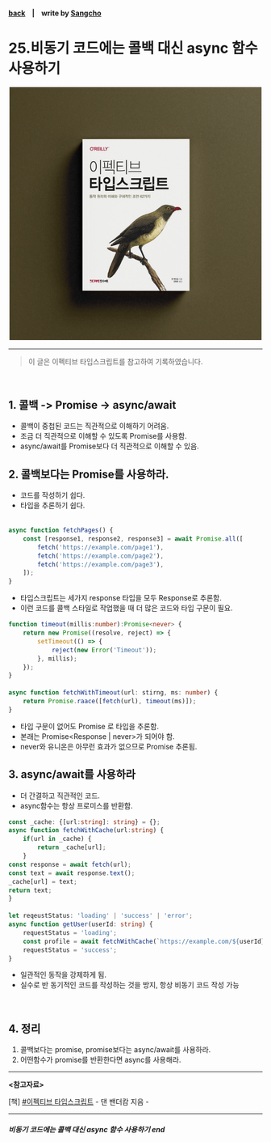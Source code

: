 #### [back](../../../README.md) &nbsp;&nbsp; | &nbsp;&nbsp; write by [Sangcho](sangcho)

# 25.비동기 코드에는 콜백 대신 async 함수 사용하기

<p align="center" style="width:500px; margin: 0 auto">
    <img src="../../image/main.png">
</p>

---

> 이 글은 이펙티브 타입스크립트를 참고하여 기록하였습니다.

<br>

## 1. 콜백 -> Promise -> async/await

- 콜백이 중첩된 코드는 직관적으로 이해하기 어려움.
- 조금 더 직관적으로 이해할 수 있도록 Promise를 사용함.
- async/await를 Promise보다 더 직관적으로 이해할 수 있음.

## 2. 콜백보다는 Promise를 사용하라.

- 코드를 작성하기 쉽다.
- 타입을 추론하기 쉽다.

```typescript

async function fetchPages() {
    const [response1, response2, response3] = await Promise.all([
        fetch('https://example.com/page1'),
        fetch('https://example.com/page2'),
        fetch('https://example.com/page3'),
    ]);
}
```

- 타입스크립트는 세가지 response 타입을 모두 Response로 추론함.
- 이런 코드를 콜백 스타일로 작업했을 때 더 많은 코드와 타입 구문이 필요.

```typescript
function timeout(millis:number):Promise<never> {
    return new Promise((resolve, reject) => {
        setTimeout(() => {
            reject(new Error('Timeout'));
        }, millis);
    });
}

async function fetchWithTimeout(url: stirng, ms: number) {
    return Promise.raace([fetch(url), timeout(ms)]);
}
```

- 타입 구문이 없어도 Promise<Response> 로 타입을 추론함.
- 본래는 Promise<Response | never>가 되어야 함. 
- never와 유니온은 아무런 효과가 없으므로 Promise<Response> 추론됨.

## 3. async/await를 사용하라

- 더 간결하고 직관적인 코드.
- async함수는 항상 프로미스를 반환함.

```typescript
const _cache: {[url:string]: string} = {};
async function fetchWithCache(url:string) {
    if(url in _cache) {
        return _cache[url];
    }
const response = await fetch(url);
const text = await response.text();
_cache[url] = text;
return text;
}

let reqeustStatus: 'loading' | 'success' | 'error';
async function getUser(userId: string) {
    requestStatus = 'loading';
    const profile = await fetchWithCache(`https://example.com/${userId}`);
    requestStatus = 'success';
}
```

- 일관적인 동작을 강제하게 됨.
- 실수로 반 동기적인 코드를 작성하는 것을 방지, 항상 비동기 코드 작성 가능

<br/>

## 4. 정리

1. 콜백보다는 promise, promise보다는 async/await를 사용하라.
2. 어떤함수가 promise를 반환한다면 async를 사용해라.

---

<strong><참고자료></strong>

[책] [#이펙티브 타입스크립트][effective-typescript] - 댄 밴더캄 지음 -

---

##### 비동기 코드에는 콜백 대신 async 함수 사용하기 end

[effective-typescript]: https://www.aladin.co.kr/shop/wproduct.aspx?ItemId=273193135&start=slayer

